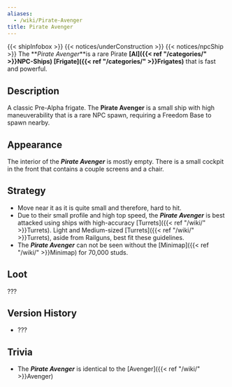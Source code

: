 ```yaml
---
aliases:
  - /wiki/Pirate-Avenger
title: Pirate Avenger
---
```


{{< shipInfobox >}} {{< notices/underConstruction >}} {{< notices/npcShip >}} The **_Pirate Avenger_**is a rare Pirate **[AI]({{< ref "/categories/" >}}NPC-Ships) [Frigate]({{< ref "/categories/" >}}Frigates)** that is fast and powerful.

## Description

A classic Pre-Alpha frigate. The **Pirate Avenger** is a small ship with high maneuverability that is a rare NPC spawn, requiring a Freedom Base to spawn nearby.

## Appearance

The interior of the **_Pirate Avenger_** is mostly empty. There is a small cockpit in the front that contains a couple screens and a chair.

## Strategy

- Move near it as it is quite small and therefore, hard to hit.
- Due to their small profile and high top speed, the **_Pirate Avenger_** is best attacked using ships with high-accuracy [Turrets]({{< ref "/wiki/" >}}Turrets). Light and Medium-sized [Turrets]({{< ref "/wiki/" >}}Turrets), aside from Railguns, best fit these guidelines.
- The **_Pirate Avenger_** can not be seen without the [Minimap]({{< ref "/wiki/" >}}Minimap) for 70,000 studs.

## Loot

???

## Version History

- ???

## Trivia

- The **_Pirate Avenger_** is identical to the [Avenger]({{< ref "/wiki/" >}}Avenger)
